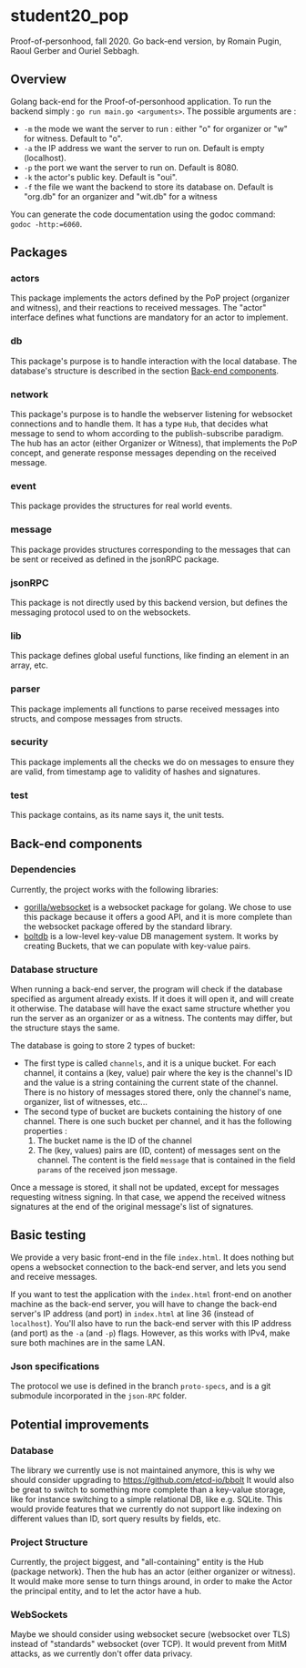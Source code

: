 # student20_pop
Proof-of-personhood, fall 2020. Go back-end version, by Romain Pugin, Raoul Gerber and Ouriel Sebbagh.

## Overview
Golang back-end for the Proof-of-personhood application. To run the backend simply : `go run main.go <arguments>`. The possible 
arguments are :
* `-m` the mode we want the server to run : either "o" for organizer or "w" for witness. Default to "o".
* `-a` the IP address we want the server to run on. Default is empty (localhost).
* `-p` the port we want the server to run on. Default is 8080.
* `-k` the actor's public key. Default is "oui".
* `-f` the file we want the backend to store its database on. Default is "org.db" for an organizer and "wit.db" for a witness

You can generate the code documentation using the godoc command: `godoc -http:=6060`.

## Packages
### actors
This package implements the actors defined by the PoP project (organizer and witness), and their reactions to received messages. 
The "actor" interface defines what functions are mandatory for an actor to implement.

### db 
This package's purpose is to handle interaction with the local database. The database's structure is described in the section [Back-end components](#Database-structure).

### network 
This package's purpose is to handle the webserver listening for websocket connections and to handle them.
It has a type `Hub`, that decides what message to send to whom according to the publish-subscribe paradigm.
The hub has an actor (either Organizer or Witness), that implements the PoP concept, and generate response messages 
depending on the received message.

### event
This package provides the structures for real world events.

### message
This package provides structures corresponding to the messages that can be sent or received as defined in the jsonRPC package.

### jsonRPC
This package is not directly used by this backend version, but defines the messaging protocol used to on the websockets.

### lib
This package defines global useful functions, like finding an element in an array, etc.

### parser
This package implements all functions to parse received messages into structs, and compose messages from structs.

### security
This package implements all the checks we do on messages to ensure they are valid, from timestamp age to validity of hashes and signatures.

### test
This package contains, as its name says it, the unit tests.

## Back-end components
### Dependencies
Currently, the project works with the following libraries:
* [gorilla/websocket](https://github.com/gorilla/websocket) is a websocket package for golang. We chose to use this 
package because it offers a good API, and it is more complete than the websocket package offered by the standard library.
* [boltdb](https://github.com/boltdb/bolt) is a low-level key-value DB management system. It works by creating Buckets, 
that we can populate with key-value pairs.

### Database structure
When running a back-end server, the program will check if the database specified as argument already exists. If it does 
it will open it, and will create it otherwise. The database will have the exact same structure whether you run the server 
as an organizer or as a witness. The contents may differ, but the structure stays the same.

The database is going to store 2 types of bucket:
* The first type is called `channels`, and it is a unique bucket. For each channel, it contains a (key, value) pair where the key is the channel's ID
and the value is a string containing the current state of the channel. There is no history of messages stored there, 
only the channel's name, organizer, list of witnesses, etc...
* The second type of bucket are buckets containing the history of one channel. There is one such bucket per channel, and 
it has the following properties :
    1. The bucket name is the ID of the channel
    2. The (key, values) pairs are (ID, content) of messages sent on the channel. The content is the field `message` that
  is contained in the field `params` of the received json message.

Once a message is stored, it shall not be updated, except for messages requesting witness signing. In that case, we 
append the received witness signatures at the end of the original message's list of signatures.

## Basic testing
We provide a very basic front-end in the file `index.html`. It does nothing but opens a websocket connection to the back-end server, and lets
you send and receive messages.

If you want to test the application with the `index.html` front-end on another machine as the back-end server, you will have to change the
back-end server's IP address (and port) in `index.html` at line 36 (instead of `localhost`). You'll also have to run the back-end
server with this IP address (and port) as the `-a` (and `-p`) flags. However, as this works with IPv4, make sure both machines
are in the same LAN.

### Json specifications
The protocol we use is defined in the branch `proto-specs`, and is a git submodule incorporated in the `json-RPC` folder.

## Potential improvements
### Database
The library we currently use is not maintained anymore, this is why we should consider upgrading to https://github.com/etcd-io/bbolt
It would also be great to switch to something more complete than a key-value storage, like for instance switching to a 
simple relational DB, like e.g. SQLite. This would provide features that we currently do not support like indexing on 
different values than ID, sort query results by fields, etc.

### Project Structure
Currently, the project biggest, and "all-containing" entity is the Hub (package network). Then the hub has an actor 
(either organizer or witness). It would make more sense to turn things around, in order to make the Actor the
principal entity, and to let the actor have a hub.

### WebSockets
Maybe we should consider using websocket secure (websocket over TLS) instead of "standards" websocket (over TCP). It 
would prevent from MitM attacks, as we currently don't offer data privacy.